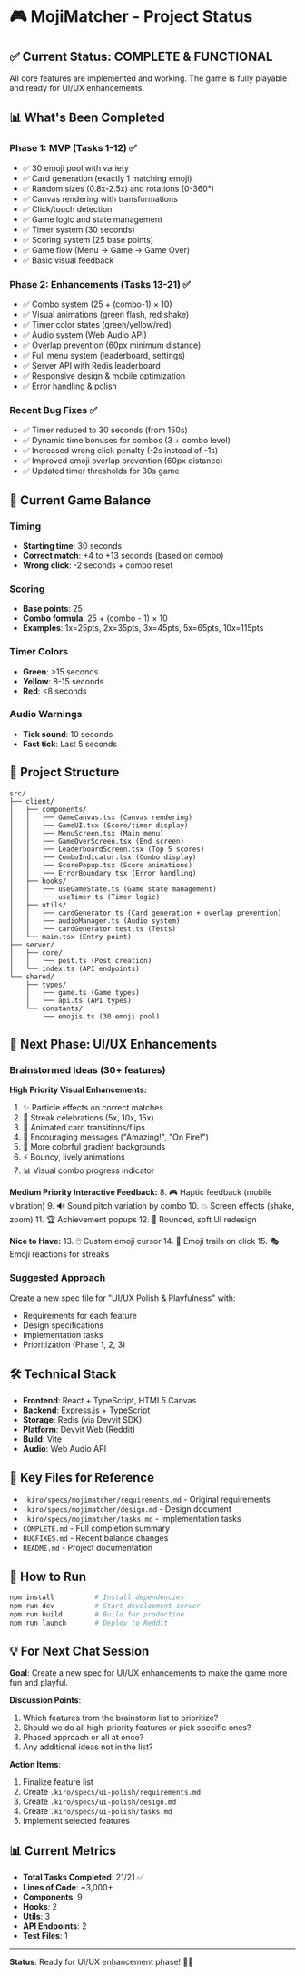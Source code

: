 # 🎮 MojiMatcher - Project Status

## ✅ Current Status: COMPLETE & FUNCTIONAL

All core features are implemented and working. The game is fully playable and ready for UI/UX enhancements.

## 📊 What's Been Completed

### Phase 1: MVP (Tasks 1-12) ✅
- ✅ 30 emoji pool with variety
- ✅ Card generation (exactly 1 matching emoji)
- ✅ Random sizes (0.8x-2.5x) and rotations (0-360°)
- ✅ Canvas rendering with transformations
- ✅ Click/touch detection
- ✅ Game logic and state management
- ✅ Timer system (30 seconds)
- ✅ Scoring system (25 base points)
- ✅ Game flow (Menu → Game → Game Over)
- ✅ Basic visual feedback

### Phase 2: Enhancements (Tasks 13-21) ✅
- ✅ Combo system (25 + (combo-1) × 10)
- ✅ Visual animations (green flash, red shake)
- ✅ Timer color states (green/yellow/red)
- ✅ Audio system (Web Audio API)
- ✅ Overlap prevention (60px minimum distance)
- ✅ Full menu system (leaderboard, settings)
- ✅ Server API with Redis leaderboard
- ✅ Responsive design & mobile optimization
- ✅ Error handling & polish

### Recent Bug Fixes ✅
- ✅ Timer reduced to 30 seconds (from 150s)
- ✅ Dynamic time bonuses for combos (3 + combo level)
- ✅ Increased wrong click penalty (-2s instead of -1s)
- ✅ Improved emoji overlap prevention (60px distance)
- ✅ Updated timer thresholds for 30s game

## 🎯 Current Game Balance

### Timing
- **Starting time**: 30 seconds
- **Correct match**: +4 to +13 seconds (based on combo)
- **Wrong click**: -2 seconds + combo reset

### Scoring
- **Base points**: 25
- **Combo formula**: 25 + (combo - 1) × 10
- **Examples**: 1x=25pts, 2x=35pts, 3x=45pts, 5x=65pts, 10x=115pts

### Timer Colors
- **Green**: >15 seconds
- **Yellow**: 8-15 seconds
- **Red**: <8 seconds

### Audio Warnings
- **Tick sound**: 10 seconds
- **Fast tick**: Last 5 seconds

## 📁 Project Structure

```
src/
├── client/
│   ├── components/
│   │   ├── GameCanvas.tsx (Canvas rendering)
│   │   ├── GameUI.tsx (Score/timer display)
│   │   ├── MenuScreen.tsx (Main menu)
│   │   ├── GameOverScreen.tsx (End screen)
│   │   ├── LeaderboardScreen.tsx (Top 5 scores)
│   │   ├── ComboIndicator.tsx (Combo display)
│   │   ├── ScorePopup.tsx (Score animations)
│   │   └── ErrorBoundary.tsx (Error handling)
│   ├── hooks/
│   │   ├── useGameState.ts (Game state management)
│   │   └── useTimer.ts (Timer logic)
│   ├── utils/
│   │   ├── cardGenerator.ts (Card generation + overlap prevention)
│   │   ├── audioManager.ts (Audio system)
│   │   └── cardGenerator.test.ts (Tests)
│   └── main.tsx (Entry point)
├── server/
│   ├── core/
│   │   └── post.ts (Post creation)
│   └── index.ts (API endpoints)
└── shared/
    ├── types/
    │   ├── game.ts (Game types)
    │   └── api.ts (API types)
    └── constants/
        └── emojis.ts (30 emoji pool)
```

## 🎨 Next Phase: UI/UX Enhancements

### Brainstormed Ideas (30+ features)

**High Priority Visual Enhancements:**
1. ✨ Particle effects on correct matches
2. 🎊 Streak celebrations (5x, 10x, 15x)
3. 💫 Animated card transitions/flips
4. 🎯 Encouraging messages ("Amazing!", "On Fire!")
5. 🌈 More colorful gradient backgrounds
6. ⚡ Bouncy, lively animations
7. 📊 Visual combo progress indicator

**Medium Priority Interactive Feedback:**
8. 🎮 Haptic feedback (mobile vibration)
9. 🔊 Sound pitch variation by combo
10. 💥 Screen effects (shake, zoom)
11. 🏆 Achievement popups
12. 🎨 Rounded, soft UI redesign

**Nice to Have:**
13. 🖱️ Custom emoji cursor
14. 🌟 Emoji trails on click
15. 🎭 Emoji reactions for streaks

### Suggested Approach
Create a new spec file for "UI/UX Polish & Playfulness" with:
- Requirements for each feature
- Design specifications
- Implementation tasks
- Prioritization (Phase 1, 2, 3)

## 🛠️ Technical Stack

- **Frontend**: React + TypeScript, HTML5 Canvas
- **Backend**: Express.js + TypeScript
- **Storage**: Redis (via Devvit SDK)
- **Platform**: Devvit Web (Reddit)
- **Build**: Vite
- **Audio**: Web Audio API

## 📝 Key Files for Reference

- `.kiro/specs/mojimatcher/requirements.md` - Original requirements
- `.kiro/specs/mojimatcher/design.md` - Design document
- `.kiro/specs/mojimatcher/tasks.md` - Implementation tasks
- `COMPLETE.md` - Full completion summary
- `BUGFIXES.md` - Recent balance changes
- `README.md` - Project documentation

## 🚀 How to Run

```bash
npm install          # Install dependencies
npm run dev          # Start development server
npm run build        # Build for production
npm run launch       # Deploy to Reddit
```

## 💡 For Next Chat Session

**Goal**: Create a new spec for UI/UX enhancements to make the game more fun and playful.

**Discussion Points**:
1. Which features from the brainstorm list to prioritize?
2. Should we do all high-priority features or pick specific ones?
3. Phased approach or all at once?
4. Any additional ideas not in the list?

**Action Items**:
1. Finalize feature list
2. Create `.kiro/specs/ui-polish/requirements.md`
3. Create `.kiro/specs/ui-polish/design.md`
4. Create `.kiro/specs/ui-polish/tasks.md`
5. Implement selected features

## 📊 Current Metrics

- **Total Tasks Completed**: 21/21 ✅
- **Lines of Code**: ~3,000+
- **Components**: 9
- **Hooks**: 2
- **Utils**: 3
- **API Endpoints**: 2
- **Test Files**: 1

---

**Status**: Ready for UI/UX enhancement phase! 🎨✨
